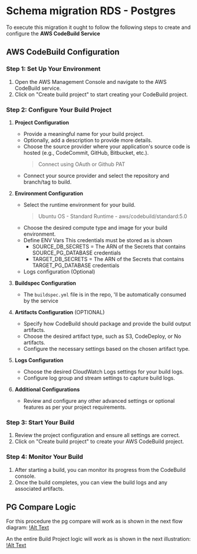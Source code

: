 # Schema migration RDS - Postgres

To execute this migration it ought to follow the following steps to create and configure the **AWS CodeBuild Service**

## AWS CodeBuild Configuration

### Step 1: Set Up Your Environment

1. Open the AWS Management Console and navigate to the AWS CodeBuild service.
2. Click on "Create build project" to start creating your CodeBuild project.

### Step 2: Configure Your Build Project

1. **Project Configuration**

   - Provide a meaningful name for your build project.
   - Optionally, add a description to provide more details.
   - Choose the source provider where your application's source code is hosted (e.g., CodeCommit, GitHub, Bitbucket, etc.).
     > Connect using OAuth or Github PAT
   - Connect your source provider and select the repository and branch/tag to build.

2. **Environment Configuration**

   - Select the runtime environment for your build.
     > Ubuntu OS - Standard Runtime - aws/codebuild/standard:5.0
   - Choose the desired compute type and image for your build environment.
   - Define ENV Vars
     This credentials must be stored as is shown
     - SOURCE_DB_SECRETS = The ARN of the Secrets that contains SOURCE_PG_DATABASE credentials
     - TARGET_DB_SECRETS = The ARN of the Secrets that contains TARGET_PG_DATABASE credentials
   - Logs configuration (Optional)

3. **Buildspec Configuration**

   - The `buildspec.yml` file is in the repo, 'll be automatically consumed by the service

4. **Artifacts Configuration** (OPTIONAL)

   - Specify how CodeBuild should package and provide the build output artifacts.
   - Choose the desired artifact type, such as S3, CodeDeploy, or No artifacts.
   - Configure the necessary settings based on the chosen artifact type.

5. **Logs Configuration**

   - Choose the desired CloudWatch Logs settings for your build logs.
   - Configure log group and stream settings to capture build logs.

6. **Additional Configurations**
   - Review and configure any other advanced settings or optional features as per your project requirements.

### Step 3: Start Your Build

1. Review the project configuration and ensure all settings are correct.
2. Click on "Create build project" to create your AWS CodeBuild project.

### Step 4: Monitor Your Build

1. After starting a build, you can monitor its progress from the CodeBuild console.
2. Once the build completes, you can view the build logs and any associated artifacts.

## PG Compare Logic

For this procedure the pg compare will work as is shown in the next flow diagram:
[!Alt Text](assets/pg_compare_flow.png)

An the entire Build Project logic will work as is shown in the next illustration:
[!Alt Text](assets/codebuild_flow.png)
